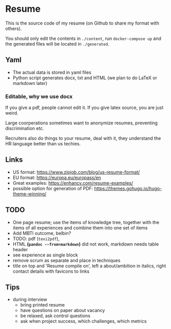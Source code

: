 # Resume

This is the source code of my resume
(on Github to share my format with others).

You should only edit the contents in `./content`,
run `docker-compose up`
and the generated files will be located in `./generated`.

## Yaml
<!--
Initially this was all LaTeX based,
but when I started working as a freelancer,
people asked for my resume in MS Word in Dutch.

My motivation for LaTeX was the decoupling
of layout from the content.
However, this was not enough.


We now have another layer of abstraction.
-->

+ The actual data is stored in yaml files
+ Python script generates docx, txt and HTML (we plan to do LaTeX or markdown later)

### Editable, why we use docx
If you give a pdf, people cannot edit it.
If you give latex source, you are just weird.

Large coorperations sometimes want to anonymize resumes,
preventing discrimination etc.

Recruiters also do things to your resume, deal with it,
they understand the HR language better than us techies.

## Links

+ US format: https://www.zipjob.com/blog/us-resume-format/
+ EU format: https://europa.eu/europass/en
+ Great examples: https://enhancv.com/resume-examples/
+ possible option for generation of PDF: https://themes.gohugo.io/hugo-theme-winning/


## TODO

- One page resume; use the items of knowledge tree, together with the items of all experiences and combine them into one set of items
- Add MBTI outcome, belbin?
- TODO: pdf (`texi2pdf`),
- HTML **(`pandoc --from=markdown`)** did not work, markdown needs table header
- see experience as single block
- remove scrum as separate and place in techniques
- title on top and 'Resume compile on', left a about/ambition in italics, right contact details with favicons to links

## Tips

- during interview
  - bring printed resume
  - have questions on paper about vacancy
  - be relaxed, ask control questions
  - ask when project success, which challenges, which metrics

